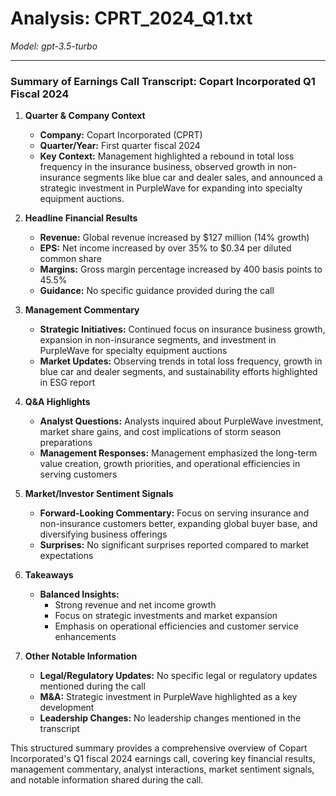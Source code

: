 # Analysis: CPRT_2024_Q1.txt

*Model: gpt-3.5-turbo*

---

### Summary of Earnings Call Transcript: Copart Incorporated Q1 Fiscal 2024

1. **Quarter & Company Context**
   - **Company:** Copart Incorporated (CPRT)
   - **Quarter/Year:** First quarter fiscal 2024
   - **Key Context:** Management highlighted a rebound in total loss frequency in the insurance business, observed growth in non-insurance segments like blue car and dealer sales, and announced a strategic investment in PurpleWave for expanding into specialty equipment auctions.

2. **Headline Financial Results**
   - **Revenue:** Global revenue increased by $127 million (14% growth)
   - **EPS:** Net income increased by over 35% to $0.34 per diluted common share
   - **Margins:** Gross margin percentage increased by 400 basis points to 45.5%
   - **Guidance:** No specific guidance provided during the call

3. **Management Commentary**
   - **Strategic Initiatives:** Continued focus on insurance business growth, expansion in non-insurance segments, and investment in PurpleWave for specialty equipment auctions
   - **Market Updates:** Observing trends in total loss frequency, growth in blue car and dealer segments, and sustainability efforts highlighted in ESG report

4. **Q&A Highlights**
   - **Analyst Questions:** Analysts inquired about PurpleWave investment, market share gains, and cost implications of storm season preparations
   - **Management Responses:** Management emphasized the long-term value creation, growth priorities, and operational efficiencies in serving customers

5. **Market/Investor Sentiment Signals**
   - **Forward-Looking Commentary:** Focus on serving insurance and non-insurance customers better, expanding global buyer base, and diversifying business offerings
   - **Surprises:** No significant surprises reported compared to market expectations

6. **Takeaways**
   - **Balanced Insights:**
     - Strong revenue and net income growth
     - Focus on strategic investments and market expansion
     - Emphasis on operational efficiencies and customer service enhancements

7. **Other Notable Information**
   - **Legal/Regulatory Updates:** No specific legal or regulatory updates mentioned during the call
   - **M&A:** Strategic investment in PurpleWave highlighted as a key development
   - **Leadership Changes:** No leadership changes mentioned in the transcript

This structured summary provides a comprehensive overview of Copart Incorporated's Q1 fiscal 2024 earnings call, covering key financial results, management commentary, analyst interactions, market sentiment signals, and notable information shared during the call.